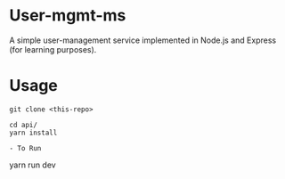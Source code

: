 # User-mgmt-ms

A simple user-management service implemented in Node.js and Express (for learning purposes).

# Usage

```
git clone <this-repo>

cd api/
yarn install

- To Run

```
yarn run dev
```
